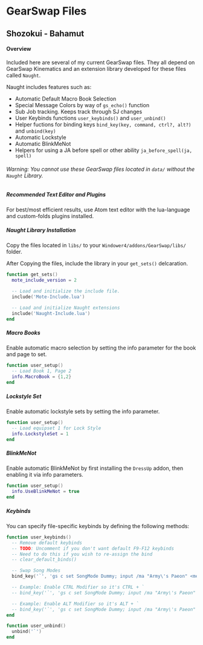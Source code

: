 # GearSwap Files
## Shozokui - Bahamut

#### Overview

Included here are several of my current GearSwap files. They all depend on GearSwap Kinematics and an extension library developed for these files called `Naught`.

Naught includes features such as:
* Automatic Default Macro Book Selection
* Special Message Colors by way of `gs_echo()` function
* Sub Job tracking. Keeps track through SJ changes
* User Keybinds functions `user_keybinds()` and `user_unbind()`
* Helper fuctions for binding keys `bind_key(key, command, ctrl?, alt?)` and `unbind(key)`
* Automatic Lockstyle
* Automatic BlinkMeNot
* Helpers for using a JA before spell or other ability `ja_before_spell(ja, spell)`

###### Warning: You cannot use these GearSwap files located in `data/` without the `Naught` Library.

##### Recommended Text Editor and Plugins

For best/most efficient results, use Atom text editor with the lua-language and  custom-folds plugins installed.

##### Naught Library Installation

Copy the files located in `libs/` to your `Windower4/addons/GearSwap/libs/` folder.

After Copying the files, include the library in your `get_sets()` delcaration.

```lua
function get_sets()
  mote_include_version = 2

  -- Load and initialize the include file.
  include('Mote-Include.lua')

  -- Load and initialize Naught extensions
  include('Naught-Include.lua')
end
```

##### Macro Books

Enable automatic macro selection by setting the info parameter for the book and page to set.

```lua
function user_setup()
  -- Load Book 1, Page 2
  info.MacroBook = {1,2}
end
```

##### Lockstyle Set

Enable automatic lockstyle sets by setting the info parameter.

```lua
function user_setup()
  -- Load equipset 1 for Lock Style
  info.LockstyleSet = 1
end
```

##### BlinkMeNot

Enable automatic BlinkMeNot by first installing the `DressUp` addon, then enabling it via info parameters.

```lua
function user_setup()
  info.UseBlinkMeNot = true
end
```

##### Keybinds
You can specify file-specific keybinds by defining the following methods:
```lua
function user_keybinds()
  -- Remove default keybinds
  -- TODO: Uncomment if you don't want default F9-F12 keybinds
  -- Need to do this if you wish to re-assign the bind
  -- clear_default_binds()

  -- Swap Song Modes
  bind_key('`', 'gs c set SongMode Dummy; input /ma "Army\'s Paeon" <me>;')

  -- Example: Enable CTRL Modifier so it's CTRL + `
  -- bind_key('`', 'gs c set SongMode Dummy; input /ma "Army\'s Paeon" <me>;', true)

  -- Example: Enable ALT Modifier so it's ALT + `
  -- bind_key('`', 'gs c set SongMode Dummy; input /ma "Army\'s Paeon" <me>;', false, true)
end

function user_unbind()
  unbind('`')
end
```
